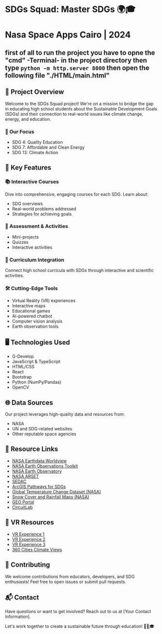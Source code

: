 # SDGs Squad: Master SDGs 🌍🎓
# Nasa Space Apps Cairo | 2024

## first of all to run the project you have to opne the "cmd" -Terminal- in the project directory then type `python -m http.server 8000` then open the following file "./HTML/main.html"

## 🚀 Project Overview

Welcome to the SDGs Squad project! We're on a mission to bridge the gap in educating high school students about the Sustainable Development Goals (SDGs) and their connection to real-world issues like climate change, energy, and education.

### 🎯 Our Focus
- SDG 4: Quality Education
- SDG 7: Affordable and Clean Energy
- SDG 13: Climate Action

## 🌟 Key Features

### 📚 Interactive Courses
Dive into comprehensive, engaging courses for each SDG. Learn about:
- SDG overviews
- Real-world problems addressed
- Strategies for achieving goals

### 🧠 Assessment & Activities
- Mini-projects
- Quizzes
- Interactive activities

### 🔬 Curriculum Integration
Connect high school curricula with SDGs through interactive and scientific activities.

### 🛠️ Cutting-Edge Tools
- Virtual Reality (VR) experiences
- Interactive maps
- Educational games
- AI-powered chatbot
- Computer vision analysis
- Earth observation tools

## 🖥️ Technologies Used

- G-Develop
- JavaScript & TypeScript
- HTML/CSS
- React
- Bootstrap
- Python (NumPy/Pandas)
- OpenCV

## 🌐 Data Sources

Our project leverages high-quality data and resources from:
- NASA
- UN and SDG-related websites
- Other reputable space agencies

## 🔗 Resource Links

- [NASA Earthdata Worldview](https://worldview.earthdata.nasa.gov/)
- [NASA Earth Observations Toolkit](https://eotoolkit.unhabitat.org/)
- [NASA Earth Observatory](https://earthobservatory.nasa.gov/)
- [NASA ARSET](https://arset.gsfc.nasa.gov/)
- [SEDAC](https://sedac.ciesin.columbia.edu/)
- [ArcGIS Pathways for SDGs](https://learn.arcgis.com/en/paths/sdg-4-quality-education/)
- [Global Temperature Change Dataset (NASA)](https://sdgstoday.org/dataset/global-temperature-change)
- [Snow Cover and Rainfall Maps (NASA)](https://earthobservatory.nasa.gov/global-maps/MOD10C1_M_SNOW)
- [GEO Portal](https://www.geoportal.org/)
- [CircuitLab](https://www.circuitlab.com/editor/#?id=7pq5wm&from=homepage)

## 🎥 VR Resources

- [VR Experience 1](https://youtu.be/aCu9rZvXRLg?si=5QULV0qpVXUOtBMq)
- [VR Experience 2](https://artsandculture.google.com/story/NQXB4XRLqp6fFQ)
- [VR Experience 3](https://youtu.be/WXAHh3pe84k?si=Et5fsCU0RsSO2O0T)
- [360 Cities Climate Views](https://www.360cities.net/search?utf8=%E2%9C%93&query=climate)

## 🤝 Contributing

We welcome contributions from educators, developers, and SDG enthusiasts! Feel free to open issues or submit pull requests.

## 📬 Contact

Have questions or want to get involved? Reach out to us at [Your Contact Information].

Let's work together to create a sustainable future through education! 🌱🔬🎓
